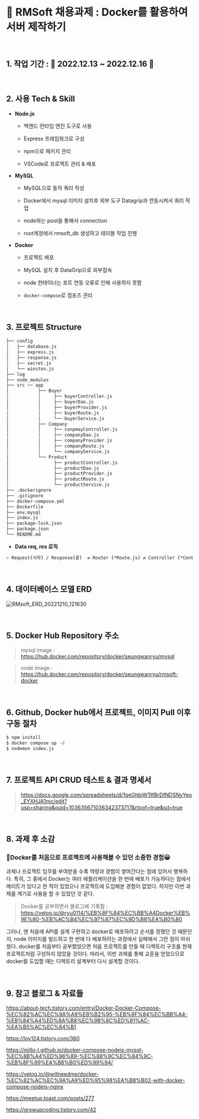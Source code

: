 # 📝 RMSoft 채용과제 : Docker를 활용하여 서버 제작하기

<br>

## 1. 작업 기간 : 📅 2022.12.13 ~ 2022.12.16 📅

<br>

## 2. 사용 Tech & Skill

- **Node.js**

  - 백엔드 런타임 엔진 도구로 사용

  - Express 프레임워크로 구성

  - npm으로 패키지 관리

  - VSCode로 프로젝트 관리 & 배포

- **MySQL**

  - MySQL으로 동적 쿼리 작성

  - Docker에서 mysql 이미지 설치후 외부 도구 Datagrip과 연동시켜서 쿼리 작업

  - node와는 pool을 통해서 connection

  - root계정에서 rmsoft_db 생성하고 테이블 작업 진행

- **Docker**

  - 프로젝트 배포

  - MySQL 설치 후 DataGrip으로 외부접속

  - node 컨테이너는 포트 연동 오류로 인해 사용하지 못함

  - `docker-compose`로 컴포즈 관리

<br>

## 3. 프로젝트 Structure

```bash
├── config
│   ├── database.js
│   ├── express.js
│   ├── response.js
│   ├── secret.js
│   └── winston.js
├── log
├── node_modules
├── src ── app
│           ├── Buyer
│           │     ├── buyerController.js
│           │     ├── buyerDao.js
│           │     ├── buyerProvider.js
│           │     ├── buyerRoute.js
│           │     └── buyerService.js
│           ├── Company
│           │     ├── conpmayController.js
│           │     ├── companyDao.js
│           │     ├── companyProvider.js
│           │     ├── companyRoute.js
│           │     └── companyService.js
│           └── Product
│                 ├── productController.js
│                 ├── productDao.js
│                 ├── productProvider.js
│                 ├── productRoute.js
│                 └── productService.js
├── .dockerignore
├── .gitignore
├── docker-compose.yml
├── Dockerfile
├── env.mysql
├── index.js
├── package-lock.json
├── package.json
└── README.md
```

- **Data req, res 로직**

```bash
> Request(시작) / Response(끝)  ⇄ Router (*Route.js) ⇄ Controller (*Controller.js) ⇄ Service (CUD) / Provider (R) ⇄ DAO (DB)
```

<br>

## 4. 데이터베이스 모델 ERD

![RMsoft_ERD_20221210_121630](https://user-images.githubusercontent.com/57697624/208033732-dc714267-9e26-42fb-a788-5796949b11fb.png)

<br>

## 5. Docker Hub Repository 주소

> mysql image : https://hub.docker.com/repository/docker/seungwanryu/mysql

> node image : https://hub.docker.com/repository/docker/seungwanryu/rmsoft-docker

<br>

## 6. Github, Docker hub에서 프로젝트, 이미지 Pull 이후 구동 절차

```bash
$ npm install
$ docker compose up -d
$ nodemon index.js
```

<br>

## 7. 프로젝트 API CRUD 테스트 & 결과 명세서

> https://docs.google.com/spreadsheets/d/1geGhbjWTtfBrDfNDSNyYeo_EYXHJA1mc/edit?usp=sharing&ouid=103635671036342373717&rtpof=true&sd=true

<br>

## 8. 과제 후 소감

### 🐳Docker를 처음으로 프로젝트에 사용해볼 수 있던 소중한 경험😀

과제나 프로젝트 임무를 부여받을 수록 역량과 경험이 쌓여간다는 점에 있어서 행복하다.
특히, 그 중에서 Docker는 여러 애플리케이션을 한 번에 배포가 가능하다는 점에서 메리트가 있다고 한 적이 있었으나
프로젝트에 도입해본 경험이 없었다. 하지만 이번 과제를 계기로 사용을 할 수 있었던 것 같다.

> Docker를 공부하면서 블로그에 기록함 : https://velog.io/@ryu0114/%EB%8F%84%EC%BB%A4Docker%EB%9E%80-%EB%AC%B4%EC%97%87%EC%9D%B8%EA%B0%80

그러나, 맨 처음에 API를 설계 구현하고 docker로 배포하려고 순서를 정했던 것 때문인 지, node 이미지를 빌드하고 한 번에 다 배포하려는
과정에서 실패해서 그런 점이 아쉬웠다. docker를 처음부터 공부했었으면 처음 프로젝트를 만들 때 디렉토리 구조를 현재 프로젝트처럼
구성하지 않았을 것이다. 따라서, 이번 과제를 통해 교훈을 얻었으므로 docker를 도입할 때는 디렉토리 설계부터 다시 설계할 것이다.

<br>

## 9. 참고 블로그 & 자료들

https://about-tech.tistory.com/entry/Docker-Docker-Compose-%EC%82%AC%EC%9A%A9%EB%B2%95-%EB%8F%84%EC%BB%A4-%EB%84%A4%ED%8A%B8%EC%9B%8C%ED%81%AC-%EA%B5%AC%EC%84%B1

https://loy124.tistory.com/360

https://millo-l.github.io/docker-compose-nodejs-mysql-%EC%8B%A4%ED%96%89-%EC%88%9C%EC%84%9C-%EB%8F%99%EA%B8%B0%ED%99%94/

https://velog.io/@willneedme/docker-%EC%82%AC%EC%9A%A9%ED%95%98%EA%B8%B02-with-docker-compose-nodejs-nginx

https://meetup.toast.com/posts/277

https://growupcoding.tistory.com/42
